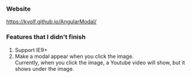 ### Website
https://kyolf.github.io/AngularModal/

### Features that I didn't finish
1. Support IE9+
2. Make a modal appear when you click the image. <br>
   Currently, when you click the image, a Youtube video will show, but it shows under the image. 
